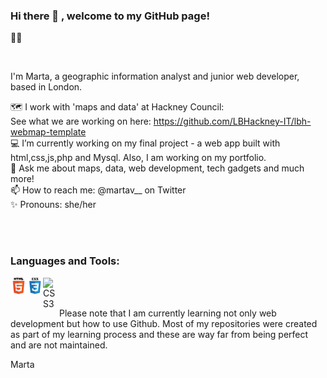 ### Hi there 👋 , welcome to my GitHub page! 

👩🏻‍

<br />

I'm Marta, a geographic information analyst and junior web developer, based in London.  

🗺️ I work with 'maps and data' at Hackney Council: <br> See what we are working on here: https://github.com/LBHackney-IT/lbh-webmap-template <br>
💻 I’m currently working on my final project - a web app built with html,css,js,php and Mysql. Also, I am working on my portfolio.<br>
💬 Ask me about maps, data, web development, tech gadgets and much more! <br>
📫 How to reach me: @martav__ on Twitter <br>
✨ Pronouns: she/her 

<br />
<br />

### Languages and Tools:

<a href="https://www.w3.org/html/" target="_blank"><img align="left" alt="HTML5" width="26px" src="https://raw.githubusercontent.com/github/explore/80688e429a7d4ef2fca1e82350fe8e3517d3494d/topics/html/html.png" /></a>
<a href="https://www.w3schools.com/css/" target="_blank"><img align="left" alt="CSS3" width="26px" src="https://raw.githubusercontent.com/github/explore/80688e429a7d4ef2fca1e82350fe8e3517d3494d/topics/css/css.png" /></a>
<a href="https://www.w3schools.com/js/" target="_blank"><img align="left" alt="CSS3" width="26px" src="https://github.com/martavj/resources.png" /></a>

<br />
<br />

Please note that I am currently learning not only web development but how to use Github. Most of my repositories were created as part of my learning process and these are way far from being perfect and are not maintained.

Marta 

<!--
**martavj/martavj** is a ✨ _special_ ✨ repository because its `README.md` (this file) appears on your GitHub profile.

Here are some ideas to get you started:

- 🔭 I’m currently working on ...
- 🌱 I’m currently learning ...
- 👯 I’m looking to collaborate on ...
- 🤔 I’m looking for help with ...
- 💬 Ask me about ...
- 📫 How to reach me: http://www.martavillalobos.xyz
- 😄 Pronouns: ...
- ⚡ Fun fact: ...
-->
